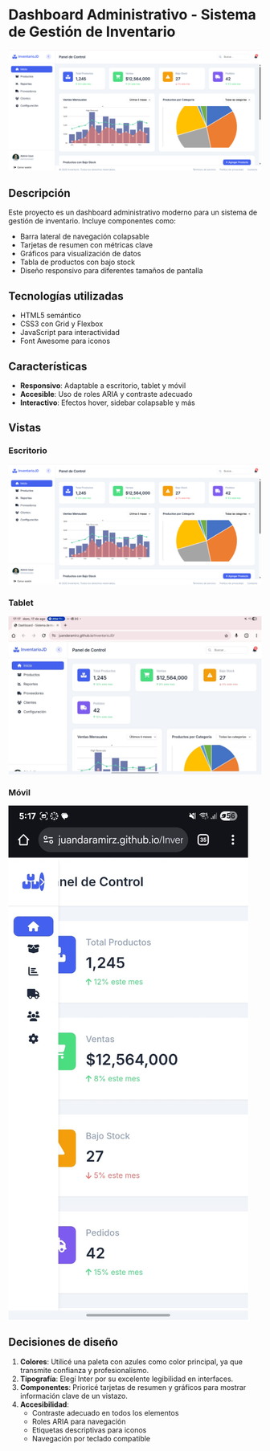# Dashboard Administrativo - Sistema de Gestión de Inventario

![Vista previa del dashboard](Dashboard.png)

## Descripción

Este proyecto es un dashboard administrativo moderno para un sistema de gestión de inventario. Incluye componentes como:

- Barra lateral de navegación colapsable
- Tarjetas de resumen con métricas clave
- Gráficos para visualización de datos
- Tabla de productos con bajo stock
- Diseño responsivo para diferentes tamaños de pantalla

## Tecnologías utilizadas

- HTML5 semántico
- CSS3 con Grid y Flexbox
- JavaScript para interactividad
- Font Awesome para iconos

## Características

- **Responsivo**: Adaptable a escritorio, tablet y móvil
- **Accesible**: Uso de roles ARIA y contraste adecuado
- **Interactivo**: Efectos hover, sidebar colapsable y más
## Vistas

### Escritorio
![Vista de escritorio](Dashboard.png)

### Tablet
![Vista de tablet](Tablet.jpg)

### Móvil
![Vista móvil](Movil.jpg)


## Decisiones de diseño

1. **Colores**: Utilicé una paleta con azules como color principal, ya que transmite confianza y profesionalismo.
2. **Tipografía**: Elegí Inter por su excelente legibilidad en interfaces.
3. **Componentes**: Prioricé tarjetas de resumen y gráficos para mostrar información clave de un vistazo.
4. **Accesibilidad**:
   - Contraste adecuado en todos los elementos
   - Roles ARIA para navegación
   - Etiquetas descriptivas para iconos
   - Navegación por teclado compatible




